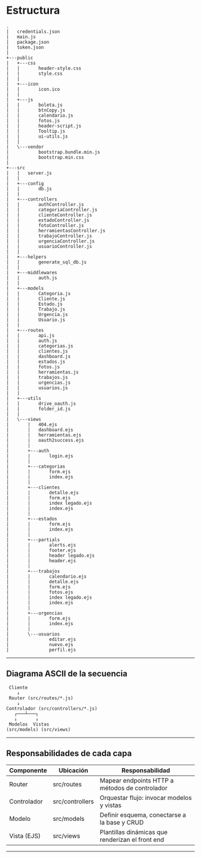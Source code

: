 # Estructura
```
.
|   credentials.json
|   main.js
|   package.json
|   token.json
|
+---public
|   +---css
|   |       header-style.css
|   |       style.css
|   |
|   +---icon
|   |       icon.ico
|   |
|   +---js
|   |       boleta.js
|   |       btnCopy.js
|   |       calendario.js
|   |       fotos.js
|   |       header-script.js
|   |       Tooltip.js
|   |       ui-utils.js
|   |
|   \---vendor
|           bootstrap.bundle.min.js
|           bootstrap.min.css
|
+---src
|   |   server.js
|   |
|   +---config
|   |       db.js
|   |
|   +---controllers
|   |       authController.js
|   |       categoriaController.js
|   |       clienteController.js
|   |       estadoController.js
|   |       fotoController.js
|   |       herramientasController.js
|   |       trabajoController.js
|   |       urgenciaController.js
|   |       usuarioController.js
|   |
|   +---helpers
|   |       generate_sql_db.js
|   |
|   +---middlewares
|   |       auth.js
|   |
|   +---models
|   |       Categoria.js
|   |       Cliente.js
|   |       Estado.js
|   |       Trabajo.js
|   |       Urgencia.js
|   |       Usuario.js
|   |
|   +---routes
|   |       api.js
|   |       auth.js
|   |       categorias.js
|   |       clientes.js
|   |       dashboard.js
|   |       estados.js
|   |       fotos.js
|   |       herramientas.js
|   |       trabajos.js
|   |       urgencias.js
|   |       usuarios.js
|   |
|   +---utils
|   |       drive_oauth.js
|   |       folder_id.js
|   |
|   \---views
|       |   404.ejs
|       |   dashboard.ejs
|       |   herramientas.ejs
|       |   oauth2success.ejs
|       |
|       +---auth
|       |       login.ejs
|       |
|       +---categorias
|       |       form.ejs
|       |       index.ejs
|       |
|       +---clientes
|       |       detalle.ejs
|       |       form.ejs
|       |       index legado.ejs
|       |       index.ejs
|       |
|       +---estados
|       |       form.ejs
|       |       index.ejs
|       |
|       +---partials
|       |       alerts.ejs
|       |       footer.ejs
|       |       header legado.ejs
|       |       header.ejs
|       |
|       +---trabajos
|       |       calendario.ejs
|       |       detalle.ejs
|       |       form.ejs
|       |       fotos.ejs
|       |       index legado.ejs
|       |       index.ejs
|       |
|       +---urgencias
|       |       form.ejs
|       |       index.ejs
|       |
|       \---usuarios
|               editar.ejs
|               nuevo.ejs
|               perfil.ejs
```

---


## Diagrama ASCII de la secuencia

```plaintext
 Cliente
    ↓
 Router (src/routes/*.js)
    ↓
Controlador (src/controllers/*.js)
   ┌───┴───┐
   ↓       ↓
 Modelos  Vistas
(src/models) (src/views)
```

---


## Responsabilidades de cada capa

| Componente   | Ubicación          | Responsabilidad                                  |
|--------------|--------------------|--------------------------------------------------|
| Router       | src/routes         | Mapear endpoints HTTP a métodos de controlador   |
| Controlador  | src/controllers    | Orquestar flujo: invocar modelos y vistas        |
| Modelo       | src/models         | Definir esquema, conectarse a la base y CRUD     |
| Vista (EJS)  | src/views          | Plantillas dinámicas que renderizan el front end |

---
